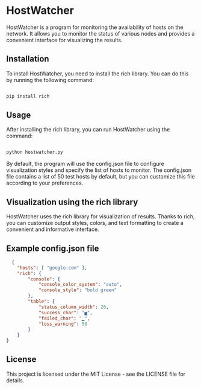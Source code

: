   # HostWatcher
  
  HostWatcher is a program for monitoring the availability of hosts on the network. It allows you to monitor the status of various nodes and provides a convenient interface for visualizing the results.
  
  ## Installation
  
  To install HostWatcher, you need to install the rich library. You can do this by running the following command:
  
  ```Bash
  
  pip install rich
  ```
  
  ## Usage
  
  After installing the rich library, you can run HostWatcher using the command:
  
  ```Bash
  
  python hostwatcher.py
  ```
  
  By default, the program will use the config.json file to configure visualization styles and specify the list of hosts to monitor. The config.json file contains a list of 50 test hosts by default, but you can customize this file according to your preferences.
  
  ## Visualization using the rich library
  
  HostWatcher uses the rich library for visualization of results. Thanks to rich, you can customize output styles, colors, and text formatting to create a convenient and informative interface.
  
  ## Example config.json file
  
```JSON
  {
    "hosts": [ "google.com" ],
    "rich": {
        "console": {
            "console_color_system": "auto",
            "console_style": "bold green"
        },
        "table": {
            "status_column_width": 20,
            "success_char": "▅",
            "failed_char": "▁",
            "loss_warning": 50
        }
    }
}
```
  
  
  ## License
  
  This project is licensed under the MIT License - see the LICENSE file for details.
